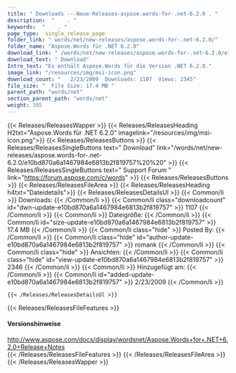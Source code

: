 ```yaml
---
title: " Downloads ---Neue-Releases-aspose.words-for-.net-6.2.0 . "
description:  "    . " 
keywords:  "    . " 
page_type:  single_release_page
folder_link: " words/net/new-releases/aspose.words-for-.net-6.2.0/"
folder_name: "Aspose.Words für .NET 6.2.0"
download_link: " /words/net/new-releases/aspose.words-for-.net-6.2.0/e10bd870a6a1467984e6813b2f819757"
download_text: " Download"
Intro_text: "Es enthält Aspose.Words für die Version .NET 6.2.0."
image_link: "/resources/img/msi-icon.png"
download_count: "   2/23/2009  Downloads: 1107  Views: 2345"
file_size: "  File Size: 17.4 MB "
parent_path: "words/net"
section_parent_path: "words/net"
weight: 395
---
```


{{< Releases/ReleasesWapper >}}
  {{< Releases/ReleasesHeading H2txt="Aspose.Words für .NET 6.2.0" imagelink="/resources/img/msi-icon.png">}}
  {{< Releases/ReleasesButtons >}}
    {{< Releases/ReleasesSingleButtons text=" Download" link="/words/net/new-releases/aspose.words-for-.net-6.2.0/e10bd870a6a1467984e6813b2f819757%20%20" >}}
    {{< Releases/ReleasesSingleButtons text=" Support Forum " link="https://forum.aspose.com/c/words" >}}
  {{< Releases/ReleasesButtons >}}
  {{< Releases/ReleasesFileArea >}}
    {{< Releases/ReleasesHeading h4txt="Dateidetails">}}
    {{< Releases/ReleasesDetailsUl >}}
            {{< Common/li >}} Downloads: {{< /Common/li >}}
      {{< Common/li class="downloadcount" id="dwn-update-e10bd870a6a1467984e6813b2f819757" >}} 1107 {{< /Common/li >}}
      {{< Common/li >}} Dateigröße: {{< /Common/li >}}
      {{< Common/li id="size-update-e10bd870a6a1467984e6813b2f819757" >}} 17.4 MB {{< /Common/li >}} 
      {{< Common/li  class="hide" >}} Posted By: {{< /Common/li >}} 
      {{< Common/li class="hide" id="author-update-e10bd870a6a1467984e6813b2f819757" >}} romank {{< /Common/li >}}
      {{< Common/li class="hide" >}} Ansichten: {{< /Common/li >}}
      {{< Common/li class="hide" id="view-update-e10bd870a6a1467984e6813b2f819757" >}} 2346 {{< /Common/li >}}
      {{< Common/li >}} Hinzugefügt am: {{< /Common/li >}}
      {{< Common/li id="added-update-e10bd870a6a1467984e6813b2f819757" >}} 2/23/2009 {{< /Common/li >}} 

    {{< /Releases/ReleasesDetailsUl >}}

  {{< Releases/ReleasesFileFeatures >}}
      <h4>Versionshinweise</h4><div> <a href="http://www.aspose.com/docs/display/wordsnet/Aspose.Words+for+.NET+6.2.0+Release+Notes">http://www.aspose.com/docs/display/wordsnet/Aspose.Words+for+.NET+6.2.0+Release+Notes</a></div>
  {{< /Releases/ReleasesFileFeatures >}}
 {{< /Releases/ReleasesFileArea >}}
{{< /Releases/ReleasesWapper >}}



